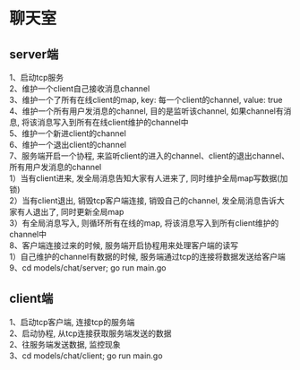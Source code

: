 # 聊天室
## server端
1、启动tcp服务 <br />
2、维护一个client自己接收消息channel <br />
3、维护一个了所有在线client的map, key: 每一个client的channel, value: true <br />
4、维护一个所有用户发消息的channel, 目的是监听该channel, 如果channel有消息, 将该消息写入到所有在线client维护的channel中 <br />
5、维护一个新进client的channel <br />
6、维护一个退出client的channel <br />
7、服务端开启一个协程, 来监听client的进入的channel、client的退出channel、所有用户发消息的channel <br />
    1）当有client进来, 发全局消息告知大家有人进来了, 同时维护全局map写数据(加锁) <br />
    2）当有client退出, 销毁tcp客户端连接, 销毁自己的channel, 发全局消息告诉大家有人退出了, 同时更新全局map <br />
    3）有全局消息写入, 则循环所有在线的map, 将该消息写入到所有client维护的channel中 <br />
8、客户端连接过来的时候, 服务端开启协程用来处理客户端的读写 <br />
    1）自己维护的channel有数据的时候, 服务端通过tcp的连接将数据发送给客户端 <br />
9、cd models/chat/server; go run main.go <br />

## client端
1、启动tcp客户端, 连接tcp的服务端 <br />
2、启动协程, 从tcp连接获取服务端发送的数据 <br />
2、往服务端发送数据, 监控现象 <br />
3、cd models/chat/client; go run main.go <br />